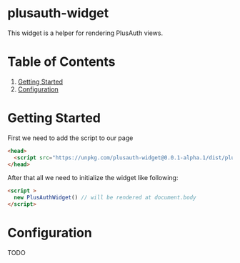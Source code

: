 # plusauth-widget
This widget is a helper for rendering PlusAuth views.

# Table of Contents
1. [Getting Started](#getting-started)
2. [Configuration](#configuration)

# Getting Started
First we need to add the script to our page
```html
<head>
  <script src="https://unpkg.com/plusauth-widget@0.0.1-alpha.1/dist/plusauth-widget.js" type="application/javascript"></script>
</head>
```
After that all we need to initialize the widget like following:
```html
<script >
  new PlusAuthWidget() // will be rendered at document.body
</script>
```

# Configuration
TODO
